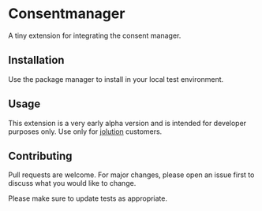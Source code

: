 # Consentmanager

A tiny extension for integrating the consent manager.

## Installation

Use the package manager to install in your local test environment.

## Usage

This extension is a very early alpha version and is intended for developer purposes only. Use only for [jolution](https://jolution.de/) customers.

## Contributing
Pull requests are welcome. For major changes, please open an issue first to discuss what you would like to change.

Please make sure to update tests as appropriate.
